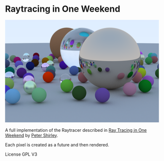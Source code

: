 # Raytracing in One Weekend

![](render_sc.png)

A full implementation of the Raytracer described in [Ray Tracing in One Weekend](https://raytracing.github.io/) by [Peter Shirley](https://twitter.com/Peter_shirley).

Each pixel is created as a future and then rendered.

License GPL V3
